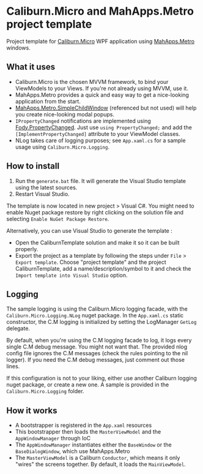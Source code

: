 # Caliburn.Micro and MahApps.Metro project template

Project template for [Caliburn.Micro](https://github.com/Caliburn-Micro/Caliburn.Micro) WPF application using [MahApps.Metro](https://github.com/MahApps/MahApps.Metro) windows.

## What it uses

* Caliburn.Micro is the chosen MVVM framework, to bind your ViewModels to your Views. If you're not already using MVVM, use it.
* MahApps.Metro provides a quick and easy way to get a nice-looking application from the start.
* [MahApps.Metro.SimpleChildWindow](https://github.com/punker76/MahApps.Metro.SimpleChildWindow) (referenced but not used) will help you create nice-looking modal popups.
* `IPropertyChanged` notifications are implemented using [Fody.PropertyChanged](https://github.com/Fody/PropertyChanged). Just use `using PropertyChanged;` and add the `[ImplementPropertyChanged]` attribute to your ViewModel classes.
* NLog takes care of logging purposes; see `App.xaml.cs` for a sample usage using `Caliburn.Micro.Logging`.

## How to install

1. Run the `generate.bat` file. It will generate the Visual Studio template using the latest sources.
2. Restart Visual Studio.

The template is now located in new project > Visual C#. You might need to enable Nuget package restore by right clicking on the solution file and selecting `Enable NuGet Package Restore`.

Alternatively, you can use Visual Studio to generate the template :

* Open the CaliburnTemplate solution and make it so it can be built properly.
* Export the project as a template by following the steps under `File` > `Export template`. Choose "project template" and the project CaliburnTemplate, add a name/description/symbol to it and check the `Import template into Visual Studio` option.

## Logging

The sample logging is using the Caliburn.Micro logging facade, with the `Caliburn.Micro.Logging.NLog` nuget package.
In the `App.xaml.cs` static constructor, the C.M logging is initialized by setting the LogManager `GetLog` delegate.

By default, when you're using the C.M logging facade to log, it logs every single C.M debug message. You might not want that.
The provided nlog config file ignores the C.M messages (check the rules pointing to the nil logger).
If you need the C.M debug messages, just comment out those lines.

If this configuration is not to your liking, either use another Caliburn logging nuget package, or create a new one.
A sample is provided in the `Caliburn.Micro.Logging` folder.

## How it works

* A bootstrapper is registered in the `App.xaml` resources
* This bootstrapper then loads the `MasterViewModel` and the `AppWindowManager` through IoC
* The `AppWindowManager` instantiates either the `BaseWindow` or the `BaseDialogWindow`, which use MahApps.Metro
* The `MasterViewModel` is a Caliburn `Conductor`, which means it only "wires" the screens together. By default, it loads the `MainViewModel`.
